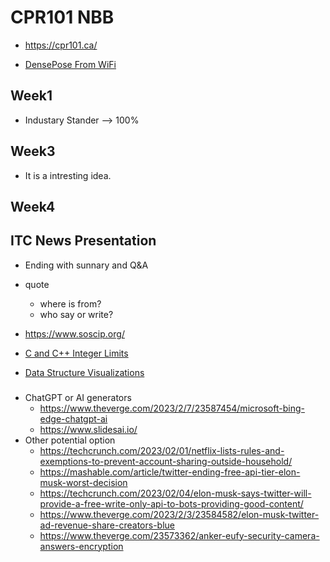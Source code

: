 # CPR101 NBB

- https://cpr101.ca/

- [DensePose From WiFi](https://arxiv.org/abs/2301.00250)

## Week1

- Industary Stander --> 100%

## Week3

- It is a intresting idea.

## Week4

## ITC News Presentation

- Ending with sunnary and Q&A
- quote
  - where is from?
  - who say or write?
  
- https://www.soscip.org/

- [C and C++ Integer Limits](https://learn.microsoft.com/en-us/cpp/c-language/cpp-integer-limits)
- [Data Structure Visualizations](https://www.cs.usfca.edu/~galles/visualization/Algorithms.html)

###

- ChatGPT or AI generators
  - https://www.theverge.com/2023/2/7/23587454/microsoft-bing-edge-chatgpt-ai
  - https://www.slidesai.io/
- Other potential option
  - https://techcrunch.com/2023/02/01/netflix-lists-rules-and-exemptions-to-prevent-account-sharing-outside-household/
  - https://mashable.com/article/twitter-ending-free-api-tier-elon-musk-worst-decision
  - https://techcrunch.com/2023/02/04/elon-musk-says-twitter-will-provide-a-free-write-only-api-to-bots-providing-good-content/
  - https://www.theverge.com/2023/2/3/23584582/elon-musk-twitter-ad-revenue-share-creators-blue
  - https://www.theverge.com/23573362/anker-eufy-security-camera-answers-encryption